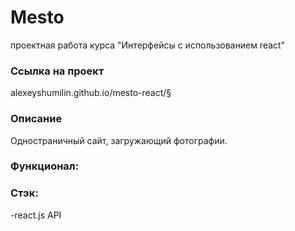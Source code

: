 # Mesto

проектная работа курса "Интерфейсы с использованием react"

### Ссылка на проект

alexeyshumilin.github.io/mesto-react/§

### Описание

Одностраничный сайт, загружающий фотографии.

### Функционал:

### Стэк:

-react.js API

